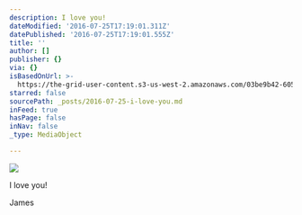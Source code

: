 ```yaml
---
description: I love you!
dateModified: '2016-07-25T17:19:01.311Z'
datePublished: '2016-07-25T17:19:01.555Z'
title: ''
author: []
publisher: {}
via: {}
isBasedOnUrl: >-
  https://the-grid-user-content.s3-us-west-2.amazonaws.com/03be9b42-605d-4aa3-a739-d7bf3570ed3a.jpg
starred: false
sourcePath: _posts/2016-07-25-i-love-you.md
inFeed: true
hasPage: false
inNav: false
_type: MediaObject

---
```

![](https://the-grid-user-content.s3-us-west-2.amazonaws.com/03be9b42-605d-4aa3-a739-d7bf3570ed3a.jpg)

I love you!

James